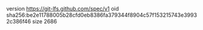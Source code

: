 version https://git-lfs.github.com/spec/v1
oid sha256:be2e11788005b28cfd0eb8386fa379344f8904c57f153215743e39932c386f46
size 2686
